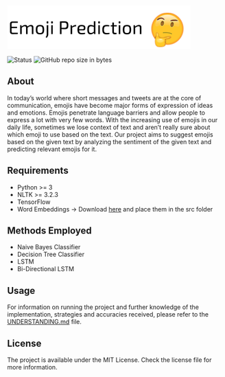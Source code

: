![logo](subsidaries/heading.png)

![Status](https://img.shields.io/pypi/status/Django.svg?style=for-the-badge) ![GitHub repo size in bytes](https://img.shields.io/github/repo-size/vedantpuri/emoji-prediction.svg?style=for-the-badge)

## About
In today’s world where short messages and tweets are at the core of communication, emojis have become major forms of expression of ideas and emotions. Emojis penetrate language barriers and allow people to express a lot with very few words. With the increasing use of emojis in our daily life, sometimes we lose context of text and aren’t really sure about which emoji to use based on the text. Our project aims to suggest emojis based on the given text by analyzing the sentiment of the given text and predicting relevant emojis for it.

## Requirements
 - Python >= 3
 - NLTK >= 3.2.3
 - TensorFlow
 - Word Embeddings -> Download [here](https://drive.google.com/open?id=0B13VF_-CUsHPN0dveFZBODlUU00) and place them in the src folder

## Methods Employed
 - Naive Bayes Classifier
 - Decision Tree Classifier
 - LSTM
 - Bi-Directional LSTM

## Usage
For information on running the project and further knowledge of the implementation, strategies and accuracies received, please refer to the [UNDERSTANDING.md](https://github.com/vedantpuri/emoji-prediction/blob/master/UNDERSTANDING.md) file.

## License
The project is available under the MIT License. Check the license file for more information.
